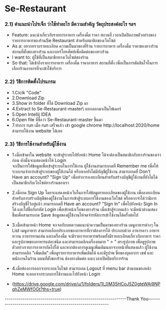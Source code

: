 # Se-Restaurant

### 2.1) คำแนะนำโปรเจ็ก ว่าใช้ทำอะไร มีความสำคัญ วัตถุประสงค์อะไร ฯลฯ
* Feature: แนะนำเกี่ยวกับรายการอาหาร เครื่องดื่ม ราคา สถานที่ เวลาเปิดปิดภาพตัวอย่างของรายการอาหารของร้านSe Restaurant สำหรับสมาชิกของเว็บไซต์ 
* As a: อยากทราบรายละเอียด ความเป็นมาของที่ร้าน รายการอาหาร เครื่องดื่ม ราคาของทางร้าน สถานที่ตั้งของทางร้าน และเบอร์โทรศัพท์เพื่อติดต่อของทางร้าน
* I want to: ผู้ใช้ที่เป็นสมาชิกทางเว็บไซต์ของร้าน
* So that: ได้เข้าถึงรายการอาหาร เครื่องดื่ม ราคาอาหาร สถานที่ตั้ง เพื่อเป็นการตัดสินใจในการเลือกร้านอาหารที่จะเข้าใช้บริการ 

### 2.2) วิธีการติดตั้งโปรแกรม
* 1.Ciclk "Code"
* 2.Download Zip  
* 3.Show in folder ที่ได้ Download Zip มา
* 4.Extract to Se-Restaurant-master\ แยกออกมาเป็นโฟเดอร์ 
* 5.Open Intellij IDEA 
* 6.Open file ที่ชื่อว่า Se-Restaurant-master ขึ้นมา
* 7.ทำการ run เมื่อ run เสร็จแล้ว เข้า google chrome http://localhost:2020/home สามารถใช้งาน website ได้เลย

### 2.3) วิธีการใช้งานสำหรับผู้ใช้งาน
* 1.เมื่อเข้ามาใน website จะเข้าสู่ระบบไปยังหน้า Home ได้จะต้องเป็นสมาชิกกับทางร้านของเราก่อน ดังนั้นจะแสดงหน้าให้ Login  
	  จะเป็นการใส่ข้อมูลเพื่อเข้าสู่ระบบในการใช้งาน ผู้ใช้งานสามารถกดที่ Remember me เพื่อให้ระบบจดจำการเข้าสู่ระบบของผู้ใช้งานได้ 
	  หรือหากยังไม่มีบัญชีผู้ใช้งาน สามารถกดที่ Don't Have an account? "Sign Up"  เพื่อทำการลงทะเบียนสำหรับสร้างบัญชีผู้ใช้งานที่ยังไม่ได้เป็นสมาชิกกับเว็บไซต์ทางร้านของเรา
* 2.เมื่อกด Sign Up โดยจะแสดงหน้าเว็บในการใส่ข้อมูลรายละเอียดของผู้ใช้งาน เพื่อลงทะเบียนสำหรับการสร้างบัญชีของผู้ใช้งานในการเข้าสู้ระบบการใช้งานของเว็บไซต์
	  หรือหากจำได้ว่ามีการสร้างบัญชีไว้อยู่แล้ว สามารถกดที่ Have an account? "Sign In" เพื่อไปยังหน้า Sign In ได้ และใส่ชื่อกับรหัส Login เพื่อเข้าหน้าเว็บของทางร้าน 
	  เมื่อเข้าสู้ระบบแล้ว จะมีหน้าต่างแสดงขึ้นเพื่อสามารถกด Save ข้อมูลของผู้ใช้งานให้จดจำรหัสการเข้าใช้งานได้ครั้งต่อไป
* 3.เมื่อเข้ามาหน้า Home จะเจอกับบทความแนะนำความเป็นมาของทางร้าน เมนูอาหารต่างๆ ใน List เมนูอาหาร สามารถเลือกประเภทของอาหารที่เราต้องการได้ ประกอบด้วย อาหารคาว 
	   อาหารหวาน อาหารทานเล่น และเครื่องดื่ม จะมีรายการอาหารพร้อมทั้งมีรายละเอียดเกี่ยวกับอาหาร ราคาและรูปภาพของอาหารแต่ละชนิด และสามารถคลิกเครื่องหมาย " > " ตรงรูปภาพ 
	   เพื่อดูรูปภาพตัวอย่างรายการอาหารถัดไปได้ และหากต้องการดูเมนูเพิ่มเติมนอกจากหน้าที่แสดงแล้ว ผู้ใช้งานสามารถคลิก "เพิ่มเติม" เพื่อดูรายการอาหารเพิ่มเติมได้
	   และมีรูปาพ ชื่อของบุคลากร เชฟ และ พนักงานในร้าน แผนที่ตั้งของร้าน ช่องทางติดต่อ และเวลาเปิดปิดบริการร้าน
* 4.เมื่อต้องการออกจากระบบเว็บไซต์ สามารถกด Logout ที่ menu bar ด้านบนของหน้า Home จะออกจากระบบการใช้งานและไปยังหน้า Login  

* (https://drive.google.com/drive/u/1/folders/1I_0M35HCoJ5Z0gteWAj9NPqhZeMWfOGt?ths=true)


-------------------------------------------------------------Thank You----------------------------------------------------------




